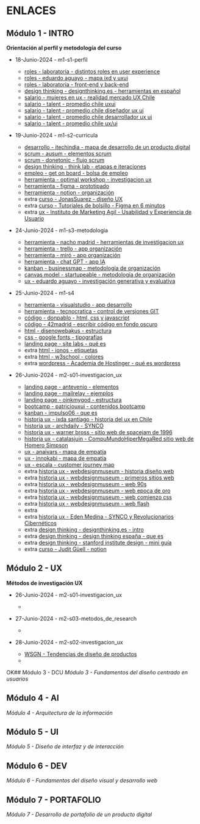 
# ENLACES





## Módulo 1 - INTRO
**Orientación al perfil y metodología del curso**





- 18-Junio-2024 - m1-s1-perfil

	- [roles - laboratoria - distintos roles en user experience](https://medium.com/laboratoria/los-distintos-roles-dentro-del-user-experience-ux-601706d578aa)
	- [roles - eduardo aguayo - mapa ixd y uxui](https://eduardoaguayo.cl/blog/ixd-o-ux-ui)
	- [roles - laboratoria - front-end y back-end](https://hub.laboratoria.la/front-end-vs-back-end-cual-es-la-diferencia)
	- [design thinking - designthinking.es - herramientas en español](https://designthinking.es/)
	- [salario - mujeres en ux - realidad mercado UX Chile](https://medium.com/m%C3%A1s-mujeres-en-ux/realidad-salarial-mercado-ux-chile-parte-i-333880ce300c)
	- [salario - talent -  promedio chile uxui](https://cl.talent.com/salary?job=uxui)
	- [salario - talent -  promedio chile diseñador ux ui](https://cl.talent.com/salary?job=diseñador+ux+ui)
	- [salario - talent -  promedio chile desarrollador ux ui](https://cl.talent.com/salary?job=desarrollador+ux+ui)
	- [salario - talent -  promedio chile ux/ui](https://cl.talent.com/salary?job=ux/ui)
		
- 19-Junio-2024 - m1-s2-curricula

	- [desarrollo - itechindia - mapa de desarrollo de un producto digital](https://itechindia.co/us/blog/why-are-both-a-ux-designer-and-software-engineer-needed-for-app-build-2/)
	- [scrum - ausum - elementos scrum](https://ausum.cloud/scrum-metodologia-agil-mas-popular-en-empresas/)
	- [scrum - donetonic - flujo scrum ](https://donetonic.com/es/pasos-para-configurar-tu-flujo-de-trabajo-scrum/)
	- [design thinking - think lab - etapas e iteraciones ](https://think.cl/como-saber-que-no-es-design-thinking/)
	- [empleo - get on board - bolsa de empleo](https://www.getonbrd.com/)
	- [herramienta - optimal workshop - investigacion ux](https://www.optimalworkshop.com/)
	- [herramienta - figma - prototipado](https://www.figma.com/)
	- [herramienta - notion - organización](https://www.notion.so/)
	- extra [curso - JonasSuarez - diseño UX](https://www.youtube.com/watch?v=2PoUw0aBJw0&list=PLNH2lJTFXhRCwD9zhSi6LklA2tYVHvfKr)
	- extra [curso - Tutoriales de bolsillo - Figma en 6 minutos](https://www.youtube.com/watch?v=JMMmL9859iA)
	- extra [ux - Instituto de Marketing Agil - Usabilidad y Experiencia de Usuario](https://www.youtube.com/watch?v=V4islcJoljo)

- 24-Junio-2024 - m1-s3-metodologia

	- [herramienta - nacho madrid - herramientas de investigacion ux](https://www.nachomadrid.com/2020/09/herramientas-de-investigacion-ux/)
	- [herramienta - trello - app organización](https://trello.com/)
	- [herramienta - miró - app organización](https://miro.com/)
	- [herramienta - chat GPT - app IA](https://chatgpt.com/)
	- [kanban - businessmap - metodología de organización](https://businessmap.io/es/recursos-de-kanban/primeros-pasos/que-es-kanban)
	- [canvas model - startupeable - metodología de organización](https://startupeable.com/glosario/business-model-canvas/)
	- [ux - eduardo aguayo - investigación generativa y evaluativa ](https://eduardoaguayo.cl/recursos/glosario-ux/tipos-de-investigacion-ux)
	

- 25-Junio-2024 - m1-s4
	- [herramienta - visualstudio - app desarrollo](https://code.visualstudio.com/)
	- [herramienta - tecnocratica - control de versiones GIT](https://tecnocratica.net/git-desarrollo-software/)
	- [código - donpablo - html, css y javascript](https://www.youtube.com/watch?v=5NUoMo7ZcC0)
	- [código - 42madrid - escribir código en fondo oscuro](https://www.42madrid.com/actualidad/atraidos-por-el-lado-oscuro-de-la-pantalla-dark-mode-programadores/#:~:text=Alrededor%20del%2070%25%20de%20los,m%C3%A1s%20atenci%C3%B3n%20en%20la%20pantalla.)
	- [html - disenowebakus - estructura](https://disenowebakus.net/domine-html-y-dhtml-primeros-pasos.php#google_vignette)
	- [css - google fonts - tipografías](https://fonts.google.com/)
	- [landing page - site labs - qué es ](https://sitelabs.es/que-es-una-landing-page-10-ejemplos-efectivos/)
	- extra [html - ionos - etiquetas](https://www.ionos.com/es-us/digitalguide/paginas-web/desarrollo-web/html-tags/)
	- extra [html - w3school - colores](https://www.w3schools.com/html/html_colors.asp)
	- extra [wordpress - Academia de Hostinger - qué es wordpress](https://www.youtube.com/watch?v=Yp_HroRM6rw)

- 26-Junio-2024 - m2-s01-investigacion_ux

	- [landing page - antevenio - elementos](https://www.antevenio.com/blog/2017/10/elementos-esenciales-de-una-landing-page-exitosa/)
	- [landing page - mailrelay - ejemplos](https://mailrelay.com/es/blog/2021/05/11/como-crear-landing-page-perfecta-ejemplos/)
	- [landing page - oinkmygod - estructura](https://oinkmygod.com/blog/landing-page-perfecta/)
	- [bootcamp - patriciouxui - contenidos bootcamp](https://docs.google.com/spreadsheets/d/1_Og2uLQhyfLLyIGhQivjM7YLubuEVN7tT0xd_AK6pqo/edit?usp=sharing)
	- [kanban - impulso06 - que es](https://impulso06.com/kanban-y-la-gestion-del-tiempo-como-hacer-mas-con-menos-estres/)
	- [historia ux - ixda santiago - historia del ux en Chile](https://ixdasantiago.cl/uxcl/)
	- [historia ux - archdaily - SYNCO](https://www.archdaily.cl/cl/879451/proyecto-synco-las-ideas-de-vanguardia-detras-del-mitico-proyecto-de-salvador-allende)
	- [historia ux - warner bross - sitio web de spacejam de 1996](https://www.spacejam.com/1996/)
	- [historia ux - catalasjuin - CompuMundoHiperMegaRed sitio web de Homero Simpson](https://www.catalasjuin.com/homerswebpage/)
	- [ux - anaivars - mapa de empatía](https://anaivars.com/mapa-de-empatia/)
	- [ux - innokabi - mapa de empatía](https://innokabi.com/mapa-de-empatia-zoom-en-tu-segmento-de-cliente/)
	- [ux - escala - customer journey map](https://escala.com/marketing/customer-journey-map)
	- extra [historia ux - webdesignmuseum - historia diseño web](https://www.webdesignmuseum.org/web-design-history)
	- extra [historia ux - webdesignmuseum - primeros sitios web](https://www.webdesignmuseum.org/early-websites)
	- extra [historia ux - webdesignmuseum - web 90s](https://www.webdesignmuseum.org/web-design-in-the-90s)
	- extra [historia ux - webdesignmuseum - web epoca de oro](https://www.webdesignmuseum.org/golden-age-of-web-design)
	- extra [historia ux - webdesignmuseum - web comienzo css](https://www.webdesignmuseum.org/css-layout-pioneers)
	- extra [historia ux - webdesignmuseum - web flash](https://www.webdesignmuseum.org/flash-websites)
	- extra []()
	- extra [historia ux - Eden Medina - SYNCO y Revolucionarios Cibernéticos](https://www.youtube.com/watch?v=9a2R2dxlHVY)
	- extra [design thinking - designthinking.es - intro](https://designthinking.es/que-es-design-thinking/)
	- extra [design thinking - design thinking españa - que es](https://xn--designthinkingespaa-d4b.com/)
	- extra [design thinking - stanford institute design - mini guía](https://guiaiso50001.cl/guia/wp-content/uploads/2017/04/guia-proceso-creativo.pdf)
	- extra [curso - Judit Güell - notion](https://www.youtube.com/watch?v=Eb7kheg-WC0)

## Módulo 2 - UX
**Métodos de investigación UX**

- 26-Junio-2024 - m2-s01-investigacion_ux

	- []()

- 27-Junio-2024 - m2-s03-metodos_de_research

	- []()

- 28-Junio-2024 - m2-s02-investigacion_ux

	- [WSGN - Tendencias de diseño de productos](https://www.wgsn.com/es)
	- []()

OK## Módulo 3 - DCU
*Módulo 3 - Fundamentos del diseño centrado en usuarios*

## Módulo 4 - AI
*Módulo 4 - Arquitectura de la información*

## Módulo 5 - UI
*Módulo 5 - Diseño de interfaz y de interacción*

## Módulo 6 - DEV
*Módulo 6 - Fundamentos del diseño visual y desarrollo web*

## Módulo 7 - PORTAFOLIO
*Módulo 7 - Desarrollo de portafolio de un producto digital*



<!-- 
	- []()
	- []()
	- []()

	

 -->
